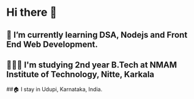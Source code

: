 # Hi there 👋
## 🌱 I’m currently learning DSA, Nodejs and Front End Web Development.
## 👩🏻‍💻 I'm studying 2nd year B.Tech at NMAM Institute of Technology, Nitte, Karkala
##🏠 I stay in Udupi, Karnataka, India.
